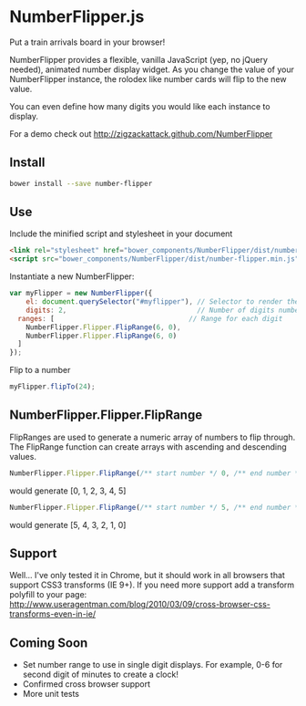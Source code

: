 NumberFlipper.js
=====
Put a train arrivals board in your browser!

NumberFlipper provides a flexible, vanilla JavaScript (yep, no jQuery needed), animated number display widget. As you change the value of your NumberFlipper instance, the rolodex like number cards will flip to the new value.

You can even define how many digits you would like each instance to display.

For a demo check out http://zigzackattack.github.com/NumberFlipper

Install
-------

```bash
bower install --save number-flipper
```

Use
---

Include the minified script and stylesheet in your document

```html
<link rel="stylesheet" href="bower_components/NumberFlipper/dist/number-flipper.css" />
<script src="bower_components/NumberFlipper/dist/number-flipper.min.js"></script>
```

Instantiate a new NumberFlipper:

```javascript
var myFlipper = new NumberFlipper({
	el: document.querySelector("#myflipper"), // Selector to render the NumberFlipper in
	digits: 2,                                // Number of digits number flipper should contain
  ranges: [                                 // Range for each digit
    NumberFlipper.Flipper.FlipRange(6, 0),
    NumberFlipper.Flipper.FlipRange(6, 0)
  ]
});
```

Flip to a number

```javascript
myFlipper.flipTo(24);
```

## NumberFlipper.Flipper.FlipRange
FlipRanges are used to generate a numeric array of numbers to flip through. The FlipRange function can create arrays with ascending and descending values.

```javascript
NumberFlipper.Flipper.FlipRange(/** start number */ 0, /** end number */ 5);
```

would generate [0, 1, 2, 3, 4, 5]

```javascript
NumberFlipper.Flipper.FlipRange(/** start number */ 5, /** end number */ 0);
```

would generate [5, 4, 3, 2, 1, 0]

Support
-------

Well... I've only tested it in Chrome, but it should work in all browsers that support CSS3 transforms (IE 9+). If you need more support add a transform polyfill to your page:
http://www.useragentman.com/blog/2010/03/09/cross-browser-css-transforms-even-in-ie/

Coming Soon
-----------

* Set number range to use in single digit displays. For example, 0-6 for second digit of minutes to create a clock!
* Confirmed cross browser support
* More unit tests
